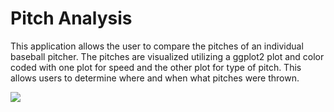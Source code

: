 # Pitch Analysis

This application allows the user to compare the pitches of an individual baseball pitcher. The pitches are visualized utilizing a ggplot2 plot and color coded with one plot for speed and the other plot for type of pitch. This allows users to determine where and when what pitches were thrown. 

![](~/pitchanalysis/www/baseball_ptich_speed.png)